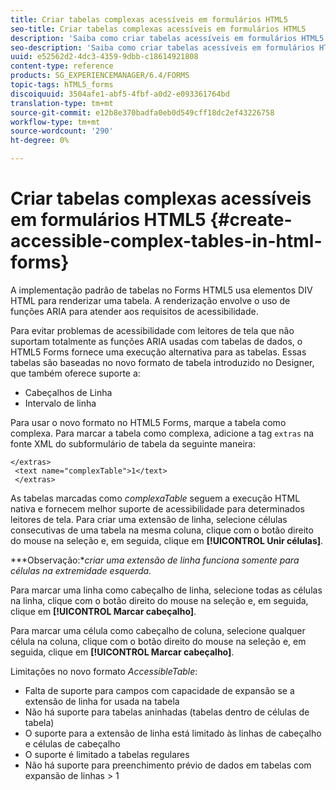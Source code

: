 ```yaml
---
title: Criar tabelas complexas acessíveis em formulários HTML5
seo-title: Criar tabelas complexas acessíveis em formulários HTML5
description: 'Saiba como criar tabelas acessíveis em formulários HTML5. '
seo-description: 'Saiba como criar tabelas acessíveis em formulários HTML5. '
uuid: e52562d2-4dc3-4359-9dbb-c18614921808
content-type: reference
products: SG_EXPERIENCEMANAGER/6.4/FORMS
topic-tags: hTML5_forms
discoiquuid: 3504afe1-abf5-4fbf-a0d2-e093361764bd
translation-type: tm+mt
source-git-commit: e12b8e370badfa0eb0d549cff18dc2ef43226758
workflow-type: tm+mt
source-wordcount: '290'
ht-degree: 0%

---
```



# Criar tabelas complexas acessíveis em formulários HTML5 {#create-accessible-complex-tables-in-html-forms}

A implementação padrão de tabelas no Forms HTML5 usa elementos DIV HTML para renderizar uma tabela. A renderização envolve o uso de funções ARIA para atender aos requisitos de acessibilidade.

Para evitar problemas de acessibilidade com leitores de tela que não suportam totalmente as funções ARIA usadas com tabelas de dados, o HTML5 Forms fornece uma execução alternativa para as tabelas. Essas tabelas são baseadas no novo formato de tabela introduzido no Designer, que também oferece suporte a:

* Cabeçalhos de Linha
* Intervalo de linha

Para usar o novo formato no HTML5 Forms, marque a tabela como complexa. Para marcar a tabela como complexa, adicione a tag `extras` na fonte XML do subformulário de tabela da seguinte maneira:

```
</extras>
 <text name="complexTable">1</text>
 </extras>
```

As tabelas marcadas como *complexaTable* seguem a execução HTML nativa e fornecem melhor suporte de acessibilidade para determinados leitores de tela.  Para criar uma extensão de linha, selecione células consecutivas de uma tabela na mesma coluna, clique com o botão direito do mouse na seleção e, em seguida, clique em **[!UICONTROL Unir células]**.

***Observação:**criar uma extensão de linha funciona somente para células na extremidade esquerda.*

Para marcar uma linha como cabeçalho de linha, selecione todas as células na linha, clique com o botão direito do mouse na seleção e, em seguida, clique em **[!UICONTROL Marcar cabeçalho]**.

Para marcar uma célula como cabeçalho de coluna, selecione qualquer célula na coluna, clique com o botão direito do mouse na seleção e, em seguida, clique em **[!UICONTROL Marcar cabeçalho]**.

Limitações no novo formato *AccessibleTable*:

* Falta de suporte para campos com capacidade de expansão se a extensão de linha for usada na tabela
* Não há suporte para tabelas aninhadas (tabelas dentro de células de tabela)
* O suporte para a extensão de linha está limitado às linhas de cabeçalho e células de cabeçalho
* O suporte é limitado a tabelas regulares
* Não há suporte para preenchimento prévio de dados em tabelas com expansão de linhas > 1

